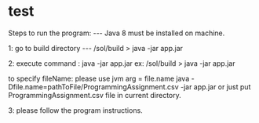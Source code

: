 # test

Steps to run the program:  ---  Java 8 must be installed on machine.

1: go to build directory ---  <path>/sol/build > java -jar app.jar
  
  
2: execute command :  java -jar app.jar
    ex: <path>/sol/build > java -jar app.jar
  
  to specify fileName: please use jvm arg = file.name
  java -Dfile.name=pathToFile/ProgrammingAssignment.csv -jar app.jar 
  or just put ProgrammingAssignment.csv file in current directory.

  
3: please follow the program instructions.
  
